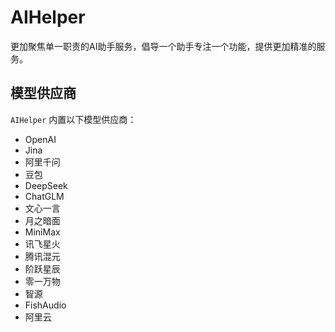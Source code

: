 # AIHelper

更加聚焦单一职责的AI助手服务，倡导一个助手专注一个功能，提供更加精准的服务。



## 模型供应商

`AIHelper` 内置以下模型供应商：
- OpenAI
- Jina
- 阿里千问
- 豆包
- DeepSeek
- ChatGLM
- 文心一言
- 月之暗面
- MiniMax
- 讯飞星火
- 腾讯混元
- 阶跃星辰
- 零一万物
- 智源
- FishAudio
- 阿里云
